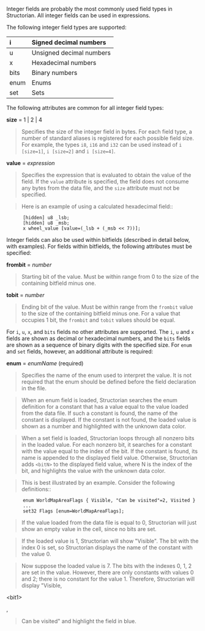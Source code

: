 Integer fields are probably the most commonly used field types in
Structorian.  All integer fields can be used in expressions.

The following integer field types are supported:

| i | Signed decimal numbers |
|:--|:-----------------------|
| u | Unsigned decimal numbers |
| x | Hexadecimal numbers    |
| bits | Binary numbers         |
| enum | Enums                  |
| set | Sets                   |

The following attributes are common for all integer field types:

**size** = 1 | 2 | 4

> Specifies the size of the integer field in bytes. For each field
> type, a number of standard aliases is registered for each possible
> field size. For example, the types `i8`, `i16` and `i32` can be
> used instead of `i [size=1]`, `i [size=2]` and `i [size=4]`.

**value** = _expression_

> Specifies the expression that is evaluated to obtain the value
> of the field. If the `value` attribute is specified, the field
> does not consume any bytes from the data file, and the `size`
> attribute must not be specified.

> Here is an example of using a calculated hexadecimal field::

```
      [hidden] u8 _lsb;
      [hidden] u8 _msb;
      x wheel_value [value=(_lsb + (_msb << 7))];
```

Integer fields can also be used within bitfields (described in detail
below, with examples). For fields within bitfields, the following
attributes must be specified:

**frombit** = _number_

> Starting bit of the value. Must be within range from 0 to the
> size of the containing bitfield minus one.

**tobit** = _number_

> Ending bit of the value. Must be within range from the
> `frombit` value to the size of the containing bitfield minus one.
> For a value that occupies 1 bit, the `frombit` and `tobit` values
> should be equal.

For `i`, `u`, `x`, and `bits` fields no other attributes are supported.
The `i`, `u` and `x` fields are shown as decimal or hexadecimal numbers,
and the `bits` fields are shown as a sequence of binary digits with the
specified size. For `enum` and `set` fields, however, an additional
attribute is required:

**enum** = _enumName_   (required)

> Specifies the name of the enum used to interpret the value. It is
> not required that the enum should be defined before the field
> declaration in the file.

> When an enum field is loaded, Structorian searches the enum
> definition for a constant that has a value equal to the value
> loaded from the data file. If such a constant is found, the name
> of the constant is displayed. If the constant is not found,
> the loaded value is shown as a number and highlighted with
> the unknown data color.

> When a set field is loaded, Structorian loops through all nonzero
> bits in the loaded value. For each nonzero bit, it searches for
> a constant with the value equal to the index of the bit.
> If the constant is found, its name is appended to the displayed
> field value. Otherwise, Structorian adds ```<bitN>``` to the
> displayed field value, where N is the index of the bit,
> and highlights the value with the unknown data color.

> This is best illustrated by an example. Consider the following
> definitions::

```
      enum WorldMapAreaFlags { Visible, "Can be visited"=2, Visited }
      ...
      set32 Flags [enum=WorldMapAreaFlags];
```

> If the value loaded from the data file is equal to 0, Structorian
> will just show an empty value in the cell, since no bits are set.

> If the loaded value is 1, Structorian will show "Visible".
> The bit with the index 0 is set, so Structorian displays the name
> of the constant with the value 0.

> Now suppose the loaded value is 7. The bits with the indexes
> 0, 1, 2 are set in the value. However, there are only constants
> with values 0 and 2; there is no constant for the value 1.
> Therefore, Structorian will display "Visible, 

&lt;bit1&gt;

,
> Can be visited" and highlight the field in blue.